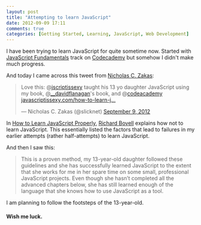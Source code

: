 ```yaml
---
layout: post
title: "Attempting to learn JavaScript"
date: 2012-09-09 17:11
comments: true
categories: [Getting Started, Learning, JavaScript, Web Development]
---
```

I have been trying to learn JavaScript for quite sometime now. Started with [JavaScript Fundamentals][1] track on [Codecademy][2] but somehow I didn't make much progress. 

And today I came across this tweet from [Nicholas C. Zakas][3]:

<blockquote class="twitter-tweet"><p>Love this: @<a href="https://twitter.com/jscriptissexy">jscriptissexy</a> taught his 13 yo daughter JavaScript using my book, @<a href="https://twitter.com/__davidflanagan">__davidflanagan</a>'s book, and @<a href="https://twitter.com/codeacademy">codeacademy</a> <a href="http://t.co/43sC7gUm" title="http://javascriptissexy.com/how-to-learn-javascript-properly/">javascriptissexy.com/how-to-learn-j…</a></p>&mdash; Nicholas C. Zakas (@slicknet) <a href="https://twitter.com/slicknet/status/244615857853054976" data-datetime="2012-09-09T01:58:59+00:00">September 9, 2012</a></blockquote>
<script src="//platform.twitter.com/widgets.js" charset="utf-8"></script>  

In [How to Learn JavaScript Properly][4], [Richard Bovell][4] explains how not to learn JavaScript. This essentially listed the factors that lead to failures in my earlier attempts (rather half-attempts) to learn JavaScript. 

And then I saw this: 

> This is a proven method, my 13-year-old daughter followed these guidelines and she has successfully learned JavaScript to the extent that she works for me in her spare time on some small, professional JavaScript projects. Even though she hasn’t completed all the advanced chapters below, she has still learned enough of the language that she knows how to use JavaScript as a tool.

I am planning to follow the footsteps of the 13-year-old. 

#### Wish me luck. 

[1]: http://www.codecademy.com/tracks/javascript
[2]: http://www.codecademy.com/
[3]: http://www.nczonline.net/
[4]: http://javascriptissexy.com/how-to-learn-javascript-properly/
[5]: http://javascriptissexy.com/about/
